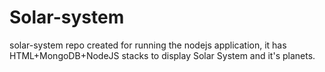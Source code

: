 # Solar-system
solar-system repo created for running the nodejs application, it has HTML+MongoDB+NodeJS stacks to display Solar System and it's planets.
